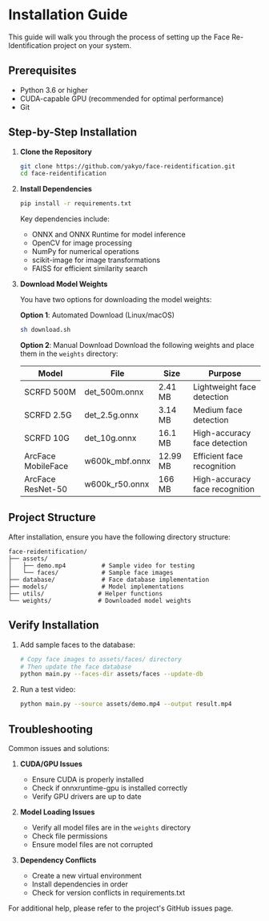 # Installation Guide

This guide will walk you through the process of setting up the Face Re-Identification project on your system.

## Prerequisites

- Python 3.6 or higher
- CUDA-capable GPU (recommended for optimal performance)
- Git

## Step-by-Step Installation

1. **Clone the Repository**
   ```bash
   git clone https://github.com/yakyo/face-reidentification.git
   cd face-reidentification
   ```

2. **Install Dependencies**
   ```bash
   pip install -r requirements.txt
   ```

   Key dependencies include:
   - ONNX and ONNX Runtime for model inference
   - OpenCV for image processing
   - NumPy for numerical operations
   - scikit-image for image transformations
   - FAISS for efficient similarity search

3. **Download Model Weights**

   You have two options for downloading the model weights:

   **Option 1**: Automated Download (Linux/macOS)
   ```bash
   sh download.sh
   ```

   **Option 2**: Manual Download
   Download the following weights and place them in the `weights` directory:

   | Model | File | Size | Purpose |
   |-------|------|------|---------|
   | SCRFD 500M | det_500m.onnx | 2.41 MB | Lightweight face detection |
   | SCRFD 2.5G | det_2.5g.onnx | 3.14 MB | Medium face detection |
   | SCRFD 10G | det_10g.onnx | 16.1 MB | High-accuracy face detection |
   | ArcFace MobileFace | w600k_mbf.onnx | 12.99 MB | Efficient face recognition |
   | ArcFace ResNet-50 | w600k_r50.onnx | 166 MB | High-accuracy face recognition |

## Project Structure

After installation, ensure you have the following directory structure:

```
face-reidentification/
├── assets/
│   ├── demo.mp4          # Sample video for testing
│   └── faces/            # Sample face images
├── database/             # Face database implementation
├── models/               # Model implementations
├── utils/               # Helper functions
└── weights/             # Downloaded model weights
```

## Verify Installation

1. Add sample faces to the database:
   ```bash
   # Copy face images to assets/faces/ directory
   # Then update the face database
   python main.py --faces-dir assets/faces --update-db
   ```

2. Run a test video:
   ```bash
   python main.py --source assets/demo.mp4 --output result.mp4
   ```

## Troubleshooting

Common issues and solutions:

1. **CUDA/GPU Issues**
   - Ensure CUDA is properly installed
   - Check if onnxruntime-gpu is installed correctly
   - Verify GPU drivers are up to date

2. **Model Loading Issues**
   - Verify all model files are in the `weights` directory
   - Check file permissions
   - Ensure model files are not corrupted

3. **Dependency Conflicts**
   - Create a new virtual environment
   - Install dependencies in order
   - Check for version conflicts in requirements.txt

For additional help, please refer to the project's GitHub issues page.
